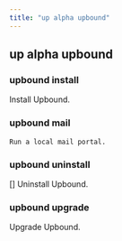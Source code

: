 ```yaml
---
title: "up alpha upbound"
---
```


## up alpha upbound

### upbound install 
<version>
    Install Upbound.

### upbound mail
    Run a local mail portal.

### upbound uninstall 
[<name>]
    Uninstall Upbound.

### upbound upgrade 
<version>
    Upgrade Upbound.
